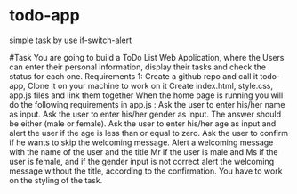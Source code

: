 # todo-app
simple task by use if-switch-alert




#Task 
You are going to build a ToDo List Web Application, where the Users can enter their personal information, display their tasks and check the status for each one.
Requirements 1:
Create a github repo and call it todo-app, Clone it on your machine to work on it 
Create index.html, style.css, app.js files and link them together 
When the home page is running you will do the following requirements in app.js :
       Ask the user to enter his/her name as input.
Ask the user to enter his/her gender as input. The answer should be either (male or female).
Ask the user to enter his/her age as input and alert the user if the age is less than or equal to zero.
Ask the user to confirm if he wants to skip the welcoming message.
Alert a welcoming message with the name of the user and the title Mr if the user is male and Ms if the user is female, and if the gender input is not correct alert the welcoming message without the title, according to the confirmation.
You have to work on the styling of the task.

